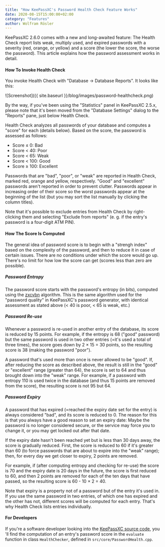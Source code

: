 ```yaml
---
title: "How KeePassXC's Password Health Check Feature Works"
date: 2020-08-15T15:00:00+02:00
category: "Features"
author: Wolfram Rösler
---
```


KeePassXC 2.6.0 comes with a new and long-awaited feature: The Health Check report lists weak, multiply used, and expired passwords with a severity (red, orange, or yellow) and a score (the lower the score, the worse the password). This article explains how the password assessment works in detail.

<!--more-->

#### How To Invoke Health Check

You invoke Health Check with "Database → Database Reports". It looks like this:

![Screenshot]({{ site.baseurl }}/blog/images/password-healthcheck.png)

By the way, if you've been using the "Statistics" panel in KeePassXC 2.5.x, please note that it's been moved from the "Database Settings" dialog to the "Reports" pane, just below Health Check.

Health Check analyzes all passwords of your database and computes a "score" for each (details below). Based on the score, the password is assessed as follows:

* Score ≤ 0: Bad
* Score < 40: Poor
* Score < 65: Weak
* Score < 100: Good
* Score ≥ 100: Excellent

Passwords that are "bad", "poor", or "weak" are reported in Health Check, marked red, orange and yellow, respectively. "Good" and "excellent" passwords aren't reported in order to prevent clutter. Passwords appear in increasing order of their score so the worst passwords appear at the beginning of the list (but you may sort the list manually by clicking the column titles).

Note that it's possible to exclude entries from Health Check by right-clicking them and selecting "Exclude from reports" (e. g. if the entry's password is a four-digit ATM PIN).

#### How The Score Is Computed

The general idea of password score is to begin with a "strengh index" based on the complexity of the password, and then to reduce it in case of certain issues. There are no conditions under which the score would go up. There's no limit for how low the score can get (scores less than zero are possible).

##### Password Entropy

The password score starts with the password's entropy (in bits), computed using the [zxcvbn](https://blogs.dropbox.com/tech/2012/04/zxcvbn-realistic-password-strength-estimation/) algorithm. This is the same algorithm used for the "password quality" in KeePassXC's password generator, with identical assessment as stated above (< 40 is poor, < 65 is weak, etc.)

##### Password Re-use

Whenever a password is re-used in another entry of the database, its score is reduced by 15 points. For example, if the entropy is 68 ("good" password) but the same password is used in two other entries (=it's used a total of three times), the score goes down by 2 × 15 = 30 points, so the resulting score is 38 (making the password "poor").

A password that's used more than once is never allowed to be "good". If, after reducing the score as described above, the result is still in the "good" or "excellent" range (greater than 64), the score is set to 64 and thus brought down into the "weak" range. For example, if a password with entropy 110 is used twice in the database (and thus 15 points are removed from the score), the resulting score is not 95 but 64.

##### Password Expiry

A password that has expired (=reached the expiry date set for the entry) is always considered "bad", and its score is reduced to 0. The reason for this is that you always have a good reason to set an expiry date: Maybe the password is no longer considered secure, or the service may force you to change it, or you may get locked out after that date.

If the expiry date hasn't been reached yet but is less than 30 days away, the score is gradually reduced. First, the score is reduced to 60 if it's greater than 60 (to force passwords that are about to expire into the "weak" range); then, for every day we get closer to expiry, 2 points are removed.

For example, if (after computing entropy and checking for re-use) the score is 70 and the expiry date is 20 days in the future, the score is first reduced to 60, and then 2 points are removed for each of the ten days that have passed, so the resulting score is 60 - 10 × 2 = 40.

Note that expiry is a property not of a password but of the entry it's used in. If you use the same password in two entries, of which one has expired and the other has not, different scores will be computed for each entry. That's why Health Check lists entries individually.

#### For Developers

If you're a software developer looking into the [KeePassXC source code](https://github.com/keepassxreboot/keepassxc), you 'll find the computation of an entry's password score in the `evaluate` function in class `HealthChecker`, defined in `src/core/PasswordHealth.cpp`.
